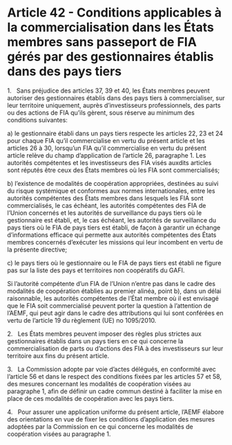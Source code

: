 # Article 42 - Conditions applicables à la commercialisation dans les États membres sans passeport de FIA gérés par des gestionnaires établis dans des pays tiers


1.   Sans préjudice des articles 37, 39 et 40, les États membres peuvent autoriser des gestionnaires établis dans des pays tiers à commercialiser, sur leur territoire uniquement, auprès d’investisseurs professionnels, des parts ou des actions de FIA qu’ils gèrent, sous réserve au minimum des conditions suivantes:

a) le gestionnaire établi dans un pays tiers respecte les articles 22, 23 et 24 pour chaque FIA qu’il commercialise en vertu du présent article et les articles 26 à 30, lorsqu’un FIA qu’il commercialise en vertu du présent article relève du champ d’application de l’article 26, paragraphe 1. Les autorités compétentes et les investisseurs des FIA visés auxdits articles sont réputés être ceux des États membres où les FIA sont commercialisés;

b) l’existence de modalités de coopération appropriées, destinées au suivi du risque systémique et conformes aux normes internationales, entre les autorités compétentes des États membres dans lesquels les FIA sont commercialisés, le cas échéant, les autorités compétentes des FIA de l’Union concernés et les autorités de surveillance du pays tiers où le gestionnaire est établi, et, le cas échéant, les autorités de surveillance du pays tiers où le FIA de pays tiers est établi, de façon à garantir un échange d’informations efficace qui permette aux autorités compétentes des États membres concernés d’exécuter les missions qui leur incombent en vertu de la présente directive;

c) le pays tiers où le gestionnaire ou le FIA de pays tiers est établi ne figure pas sur la liste des pays et territoires non coopératifs du GAFI.

Si l’autorité compétente d’un FIA de l’Union n’entre pas dans le cadre des modalités de coopération établies au premier alinéa, point b), dans un délai raisonnable, les autorités compétentes de l’État membre où il est envisagé que le FIA soit commercialisé peuvent porter la question à l’attention de l’AEMF, qui peut agir dans le cadre des attributions qui lui sont conférées en vertu de l’article 19 du règlement (UE) no 1095/2010.

2.   Les États membres peuvent imposer des règles plus strictes aux gestionnaires établis dans un pays tiers en ce qui concerne la commercialisation de parts ou d’actions des FIA à des investisseurs sur leur territoire aux fins du présent article.

3.   La Commission adopte par voie d’actes délégués, en conformité avec l’article 56 et dans le respect des conditions fixées par les articles 57 et 58, des mesures concernant les modalités de coopération visées au paragraphe 1, afin de définir un cadre commun destiné à faciliter la mise en place de ces modalités de coopération avec les pays tiers.

4.   Pour assurer une application uniforme du présent article, l’AEMF élabore des orientations en vue de fixer les conditions d’application des mesures adoptées par la Commission en ce qui concerne les modalités de coopération visées au paragraphe 1.

